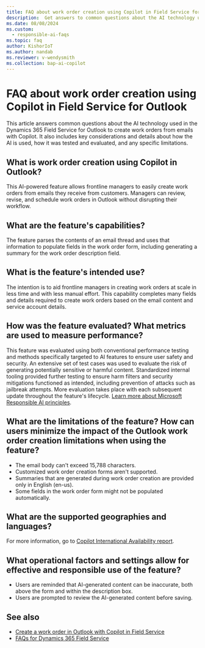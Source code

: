 ```yaml
---
title: FAQ about work order creation using Copilot in Field Service for Outlook
description:  Get answers to common questions about the AI technology used in Dynamics 365 Field Service for Outlook, along with key considerations and details about how the AI is used, how it was tested and evaluated, and any specific limitations.
ms.date: 08/08/2024
ms.custom: 
  - responsible-ai-faqs
ms.topic: faq
author: KishorIoT
ms.author: nandab
ms.reviewer: v-wendysmith
ms.collection: bap-ai-copilot 
---
```


# FAQ about work order creation using Copilot in Field Service for Outlook 

This article answers common questions about the AI technology used in the Dynamics 365 Field Service for Outlook to create work orders from emails with Copilot. It also includes key considerations and details about how the AI is used, how it was tested and evaluated, and any specific limitations.

## What is work order creation using Copilot in Outlook?

This AI-powered feature allows frontline managers to easily create work orders from emails they receive from customers. Managers can review, revise, and schedule work orders in Outlook without disrupting their workflow.

## What are the feature's capabilities?

The feature parses the contents of an email thread and uses that information to populate fields in the work order form, including generating a summary for the work order description field.

## What is the feature's intended use?

The intention is to aid frontline managers in creating work orders at scale in less time and with less manual effort. This capability completes many fields and details required to create work orders based on the email content and service account details.

## How was the feature evaluated? What metrics are used to measure performance?

This feature was evaluated using both conventional performance testing and methods specifically targeted to AI features to ensure user safety and security. An extensive set of test cases was used to evaluate the risk of generating potentially sensitive or harmful content. Standardized internal tooling provided further testing to ensure harm filters and security mitigations functioned as intended, including prevention of attacks such as jailbreak attempts. More evaluation takes place with each subsequent update throughout the feature's lifecycle. [Learn more about Microsoft Responsible AI principles](https://www.microsoft.com/en-us/ai/responsible-ai).

## What are the limitations of the feature? How can users minimize the impact of the Outlook work order creation limitations when using the feature?

- The email body can't exceed 15,788 characters.
- Customized work order creation forms aren't supported.
- Summaries that are generated during work order creation are provided only in English (en-us).
- Some fields in the work order form might not be populated automatically.

## What are the supported geographies and languages?

For more information, go to [Copilot International Availability report](https://releaseplans.microsoft.com/en-us/availability-reports/?report=copilotfeaturereport).

## What operational factors and settings allow for effective and responsible use of the feature?

- Users are reminded that AI-generated content can be inaccurate, both above the form and within the description box.
- Users are prompted to review the AI-generated content before saving.

## See also

- [Create a work order in Outlook with Copilot in Field Service](flw-outlook.md#create-a-work-order-with-copilot)
- [FAQs for Dynamics 365 Field Service](responsible-ai-overview.md)
